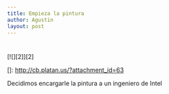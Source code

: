 ```yaml
---
title: Empieza la pintura
author: Agustin
layout: post
---
```

#

[![][2]][2]

 []: http://cb.platan.us/?attachment_id=63

Decidimos encargarle la pintura a un ingeniero de Intel